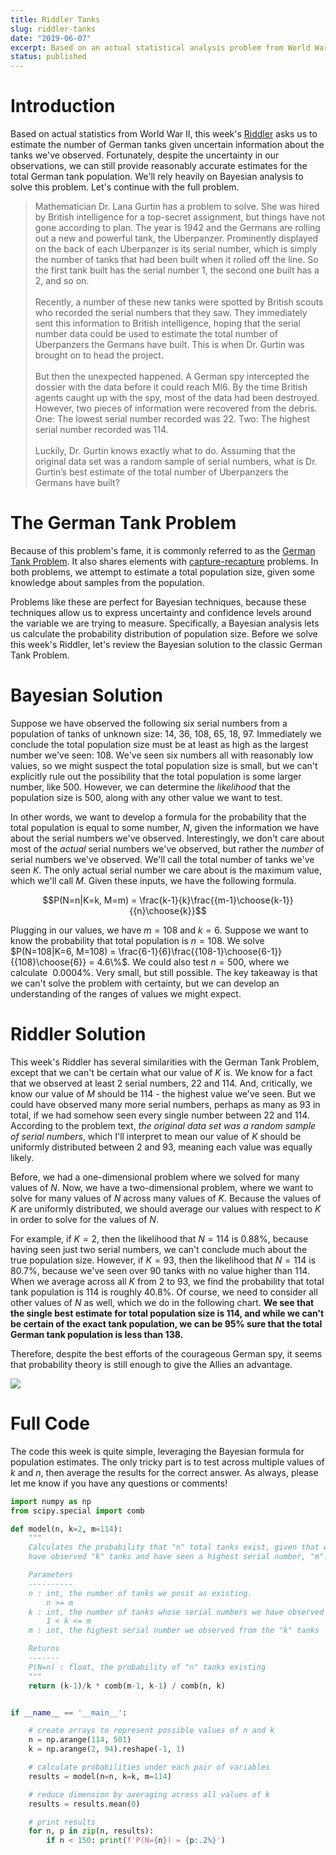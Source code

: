 ```yaml
---
title: Riddler Tanks
slug: riddler-tanks
date: "2019-06-07"
excerpt: Based on an actual statistical analysis problem from World War II, this week's Riddler asks us to estimate the population of German tanks given uncertain information about the tanks we've observed. Fortunately, despite the uncertainty in our observations, we can still provide reasonably accurate estimates for the total German tank population. We'll rely heavily on Bayesian analysis to solve this problem.
status: published
---
```


# Introduction

Based on actual statistics from World War II, this week's <a href="https://fivethirtyeight.com/features/youve-been-marooned-by-kidnappers-can-you-escape-at-dawn/">Riddler</a> asks us to estimate the number of German tanks given uncertain information about the tanks we've observed. Fortunately, despite the uncertainty in our observations, we can still provide reasonably accurate estimates for the total German tank population. We'll rely heavily on Bayesian analysis to solve this problem. Let's continue with the full problem.

> Mathematician Dr. Lana Gurtin has a problem to solve. She was hired by British intelligence for a top-secret assignment, but things have not gone according to plan. The year is 1942 and the Germans are rolling out a new and powerful tank, the Uberpanzer. Prominently displayed on the back of each Uberpanzer is its serial number, which is simply the number of tanks that had been built when it rolled off the line. So the first tank built has the serial number 1, the second one built has a 2, and so on.
> <br><br>
> Recently, a number of these new tanks were spotted by British scouts who recorded the serial numbers that they saw. They immediately sent this information to British intelligence, hoping that the serial number data could be used to estimate the total number of Uberpanzers the Germans have built. This is when Dr. Gurtin was brought on to head the project.
> <br><br>
> But then the unexpected happened. A German spy intercepted the dossier with the data before it could reach MI6. By the time British agents caught up with the spy, most of the data had been destroyed. However, two pieces of information were recovered from the debris. One: The lowest serial number recorded was 22. Two: The highest serial number recorded was 114.
> <br><br>
> Luckily, Dr. Gurtin knows exactly what to do. Assuming that the original data set was a random sample of serial numbers, what is Dr. Gurtin’s best estimate of the total number of Uberpanzers the Germans have built?

# The German Tank Problem

Because of this problem's fame, it is commonly referred to as the <a href="https://en.wikipedia.org/wiki/German_tank_problem">German Tank Problem</a>. It also shares elements with <a href="https://en.wikipedia.org/wiki/Mark_and_recapture">capture-recapture</a> problems. In both problems, we attempt to estimate a total population size, given some knowledge about samples from the population.

Problems like these are perfect for Bayesian techniques, because these techniques allow us to express uncertainty and confidence levels around the variable we are trying to measure. Specifically, a Bayesian analysis lets us calculate the probability distribution of population size. Before we solve this week's Riddler, let's review the Bayesian solution to the classic German Tank Problem.

# Bayesian Solution

Suppose we have observed the following six serial numbers from a population of tanks of unknown size: 14, 36, 108, 65, 18, 97. Immediately we conclude the total population size must be at least as high as the largest number we've seen: 108. We've seen six numbers all with reasonably low values, so we might suspect the total population size is small, but we can't explicitly rule out the possibility that the total population is some larger number, like 500. However, we can determine the _likelihood_ that the population size is 500, along with any other value we want to test.

In other words, we want to develop a formula for the probability that the total population is equal to some number, $N$, given the information we have about the serial numbers we've observed. Interestingly, we don't care about most of the _actual_ serial numbers we've observed, but rather the _number_ of serial numbers we've observed. We'll call the total number of tanks we've seen $K$. The only actual serial number we care about is the maximum value, which we'll call $M$. Given these inputs, we have the following formula.

$$P(N=n|K=k, M=m) = \frac{k-1}{k}\frac{{m-1}\choose{k-1}}{{n}\choose{k}}$$

Plugging in our values, we have $m=108$ and $k=6$. Suppose we want to know the probability that total population is $n=108$. We solve $P(N=108|K=6, M=108) = \frac{6-1}{6}\frac{{108-1}\choose{6-1}}{{108}\choose{6}} = 4.6\%$. We could also test $n=500$, where we calculate $~0.0004\%$. Very small, but still possible. The key takeaway is that we can't solve the problem with certainty, but we can develop an understanding of the ranges of values we might expect.

# Riddler Solution

This week's Riddler has several similarities with the German Tank Problem, except that we can't be certain what our value of $K$ is. We know for a fact that we observed at least 2 serial numbers, 22 and 114. And, critically, we know our value of $M$ should be 114 - the highest value we've seen. But we could have observed many more serial numbers, perhaps as many as 93 in total, if we had somehow seen every single number between 22 and 114. According to the problem text, _the original data set was a random sample of serial numbers_, which I'll interpret to mean our value of $K$ should be uniformly distributed between 2 and 93, meaning each value was equally likely.

Before, we had a one-dimensional problem where we solved for many values of $N$. Now, we have a two-dimensional problem, where we want to solve for many values of $N$ across many values of $K$. Because the values of $K$ are uniformly distributed, we should average our values with respect to $K$ in order to solve for the values of $N$.

For example, if $K=2$, then the likelihood that $N=114$ is $0.88\%$, because having seen just two serial numbers, we can't conclude much about the true population size. However, if $K=93$, then the likelihood that $N=114$ is $80.7\%$, because we've seen over 90 tanks with no value higher than 114. When we average across all $K$ from 2 to 93, we find the probability that total tank population is 114 is roughly $40.8\%$. Of course, we need to consider all other values of $N$ as well, which we do in the following chart. **We see that the single best estimate for total population size is 114, and while we can't be certain of the exact tank population, we can be 95% sure that the total German tank population is less than 138.**

Therefore, despite the best efforts of the courageous German spy, it seems that probability theory is still enough to give the Allies an advantage.

<img src="/img/riddler-tanks.png">

# Full Code

The code this week is quite simple, leveraging the Bayesian formula for population estimates. The only tricky part is to test across multiple values of $k$ and $n$, then average the results for the correct answer. As always, please let me know if you have any questions or comments!

```python
import numpy as np
from scipy.special import comb

def model(n, k=2, m=114):
    """
    Calculates the probability that "n" total tanks exist, given that we
    have observed "k" tanks and have seen a highest serial number, "m".

    Parameters
    ----------
    n : int, the number of tanks we posit as existing.
        n >= m
    k : int, the number of tanks whose serial numbers we have observed
        1 < k <= m
    m : int, the highest serial number we observed from the "k" tanks

    Returns
    -------
    P(N=n) : float, the probability of "n" tanks existing
    """
    return (k-1)/k * comb(m-1, k-1) / comb(n, k)


if __name__ == '__main__':

    # create arrays to represent possible values of n and k
    n = np.arange(114, 501)
    k = np.arange(2, 94).reshape(-1, 1)

    # calculate probabilities under each pair of variables
    results = model(n=n, k=k, m=114)

    # reduce dimension by averaging across all values of k
    results = results.mean(0)

    # print results
    for n, p in zip(n, results):
        if n < 150: print(f'P(N={n}) = {p:.2%}')
```
